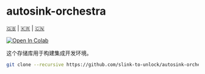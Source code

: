 # autosink-orchestra

[🇬🇧](README.md) | [🇰🇷](README.kr.md) | [🇨🇳](README.zh-CN.md)

[![Open In Colab](https://colab.research.google.com/assets/colab-badge.svg)](https://colab.research.google.com/github/slink-to-unlock/autosink-orchestra/blob/main/notebooks/pipeline.ipynb)

这个存储库用于构建集成开发环境。

```bash
git clone --recursive https://github.com/slink-to-unlock/autosink-orchestra.git
```